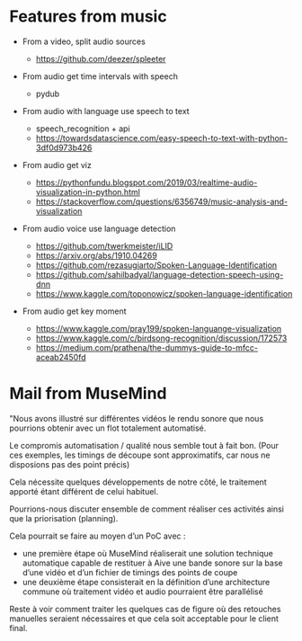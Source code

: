 # Features from music

- From a video, split audio sources
    + https://github.com/deezer/spleeter
    
- From audio get time intervals with speech
    + pydub

- From audio with language use speech to text
    + speech_recognition + api
    + https://towardsdatascience.com/easy-speech-to-text-with-python-3df0d973b426

- From audio get viz
    - https://pythonfundu.blogspot.com/2019/03/realtime-audio-visualization-in-python.html
    - https://stackoverflow.com/questions/6356749/music-analysis-and-visualization

- From audio voice use language detection
    - https://github.com/twerkmeister/iLID
    - https://arxiv.org/abs/1910.04269
    - https://github.com/rezasugiarto/Spoken-Language-Identification
    - https://github.com/sahilbadyal/language-detection-speech-using-dnn
    - https://www.kaggle.com/toponowicz/spoken-language-identification

- From audio get key moment
    - https://www.kaggle.com/pray199/spoken-languange-visualization
    - https://www.kaggle.com/c/birdsong-recognition/discussion/172573
    - https://medium.com/prathena/the-dummys-guide-to-mfcc-aceab2450fd


# Mail from MuseMind

"Nous avons illustré sur différentes vidéos le rendu sonore que nous pourrions obtenir avec un flot 
totalement automatisé.

Le compromis automatisation / qualité nous semble tout à fait bon.
(Pour ces exemples, les timings de découpe sont approximatifs, car nous ne disposions pas des point précis)

Cela nécessite quelques développements de notre côté, le traitement apporté étant différent de celui habituel.

Pourrions-nous discuter ensemble de comment réaliser ces activités ainsi que la priorisation (planning).

Cela pourrait se faire au moyen d’un PoC avec :
- une première étape où MuseMind réaliserait une solution technique automatique capable de restituer à 
Aive une bande sonore sur la base d’une vidéo et d’un fichier de timings des points de coupe
- une deuxième étape consisterait en la définition d’une architecture commune où traitement vidéo et 
audio pourraient être parallélisé

Reste à voir comment traiter les quelques cas de figure où des retouches manuelles seraient nécessaires et 
que cela soit acceptable pour le client final.